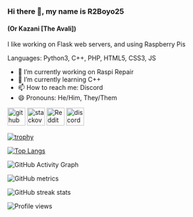### Hi there 👋, my name is R2Boyo25
#### (Or Kazani [The Avali])
I like working on Flask web servers, and using Raspberry Pis

Languages: Python3, C++, PHP, HTML5, CSS3, JS

- 🔭 I’m currently working on Raspi Repair 
- 🌱 I’m currently learning C++ 
- 📫 How to reach me: Discord 
- 😄 Pronouns: He/Him, They/Them 


[<img src='https://cdn.jsdelivr.net/npm/simple-icons@3.0.1/icons/github.svg' alt='github' height='40'>](https://github.com/R2Boyo25)  [<img src='https://cdn.jsdelivr.net/npm/simple-icons@3.0.1/icons/stackoverflow.svg' alt='stackoverflow' height='40'>](https://stackoverflow.com/users/14639101)  [<img src='https://cdn.jsdelivr.net/npm/simple-icons@3.0.1/icons/reddit.svg' alt='Reddit' height='40'>](https://www.reddit.com/user/R2Boyo25)  [<img src='https://cdn.jsdelivr.net/npm/simple-icons@3.0.1/icons/discord.svg' alt='discord' height='40'>](https://discord.gg/HP7yM4AA6V)  

[![trophy](https://github-profile-trophy.vercel.app/?username=R2Boyo25)](https://github.com/ryo-ma/github-profile-trophy)

[![Top Langs](https://github-readme-stats.vercel.app/api/top-langs/?username=R2Boyo25)](https://github.com/anuraghazra/github-readme-stats)

![GitHub Activity Graph](https://activity-graph.herokuapp.com/graph?username=R2Boyo25)  

![GitHub metrics](https://metrics.lecoq.io/R2Boyo25)  

![GitHub streak stats](https://github-readme-streak-stats.herokuapp.com/?user=R2Boyo25)  

![Profile views](https://gpvc.arturio.dev/R2Boyo25)  
